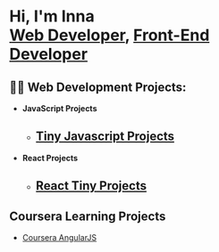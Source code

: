 



<h1>Hi, I'm Inna <br/><a href="https://github.com/ocuneina">Web Developer</a>, <a href="https://www.linkedin.com/in/inna-ocuneva/">Front-End Developer</a></h1>

<h2>👨‍💻 Web Development Projects:</h2>

- <b>JavaScript Projects</b>
  - [Tiny Javascript Projects](https://github.com/ocuneina/javascript-tiny-projects)
    ---
- <b>React Projects</b>
  - [React Tiny Projects](https://github.com/ocuneina/react-tiny-projects)
    ---


<h2>Coursera Learning Projects</h2>

- [Coursera AngularJS](https://github.com/ocuneina/coursera-angularjs/tree/main)

  
<!--
<h2> - Certifications</h2>
-->
<!--
**ocuneina/ocuneina** is a ✨ _special_ ✨ repository because its `README.md` (this file) appears on your GitHub profile.

Here are some ideas to get you started:

- 🔭 I’m currently working on ...
- 🌱 I’m currently learning ...
- 👯 I’m looking to collaborate on ...
- 🤔 I’m looking for help with ...
- 💬 Ask me about ...
- 📫 How to reach me: ...
- 😄 Pronouns: ...
- ⚡ Fun fact: ...
-->
